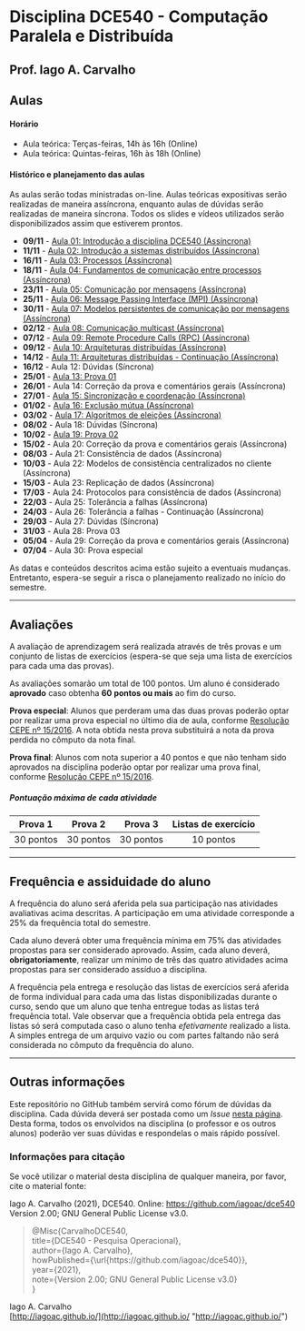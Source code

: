 # Disciplina DCE540 - Computação Paralela e Distribuída

## Prof. Iago A. Carvalho

## Aulas

#### Horário

  - Aula teórica: Terças-feiras, 14h às 16h (Online)
  - Aula teórica: Quintas-feiras, 16h às 18h (Online)
 
#### Histórico e planejamento das aulas

As aulas serão todas ministradas on-line. Aulas teóricas expositivas serão realizadas de maneira assíncrona, enquanto aulas de dúvidas serão realizadas de maneira síncrona.  Todos os slides e vídeos utilizados serão disponibilizados assim que estiverem prontos.

  - **09/11** - [Aula 01: Introdução a disciplina DCE540 (Assíncrona)](https://youtu.be/zsWpkaxGADE)
  - **11/11** - [Aula 02: Introdução a sistemas distribuídos (Assíncrona)](https://youtu.be/o95kWrMJDCE)
  - **16/11** - [Aula 03: Processos (Assíncrona)](https://youtu.be/hbe23CGlGbY)
  - **18/11** - [Aula 04: Fundamentos de comunicação entre processos (Assíncrona)](https://youtu.be/RfRdrYEUSAc)
  - **23/11** - [Aula 05: Comunicação por mensagens (Assíncrona)](https://youtu.be/P1g0ImoZNXQ)
  - **25/11** - [Aula 06: Message Passing Interface (MPI) (Assíncrona)](https://youtu.be/7Czx_pSyf6k)
  - **30/11** - [Aula 07: Modelos persistentes de comunicação por mensagens (Assíncrona)](https://youtu.be/qQfd7W0HjEE)
  - **02/12** - [Aula 08: Comunicação multicast (Assíncrona)](https://youtu.be/vAJ48HifX4s)
  - **07/12** - [Aula 09: Remote Procedure Calls (RPC) (Assíncrona)](https://youtu.be/weTd7jlh13I)
  - **09/12** - [Aula 10: Arquiteturas distribuídas (Assíncrona)](https://youtu.be/O2ewQnW3J_g)
  - **14/12** - [Aula 11: Arquiteturas distribuídas - Continuação (Assíncrona)](https://youtu.be/6dzSmDMYLXE)
  - **16/12** - Aula 12: Dúvidas (Síncrona)
  - **25/01** - [Aula 13: Prova 01](https://github.com/iagoac/dce540/blob/main/provas/prova_01.pdf)
  - **26/01** - Aula 14: Correção da prova e comentários gerais (Assíncrona)
  - **27/01** - [Aula 15: Sincronização e coordenação (Assíncrona)](https://youtu.be/z6b9UGzHpUA)
  - **01/02** - [Aula 16: Exclusão mútua (Assíncrona)](https://youtu.be/_Z-ObE_N8PI)
  - **03/02** - [Aula 17: Algoritmos de eleições (Assíncrona)](https://youtu.be/F0dSgEKs8zw)
  - **08/02** - Aula 18: Dúvidas (Síncrona)
  - **10/02** - [Aula 19: Prova 02](https://github.com/iagoac/dce540/blob/main/provas/prova_02.pdf)
  - **15/02** - Aula 20: Correção da prova e comentários gerais (Assíncrona)
  - **08/03** - Aula 21: Consistência de dados (Assíncrona)
  - **10/03** - Aula 22: Modelos de consistência centralizados no cliente (Assíncrona)
  - **15/03** - Aula 23: Replicação de dados (Assíncrona)
  - **17/03** - Aula 24: Protocolos para consistência de dados (Assíncrona)
  - **22/03** - Aula 25: Tolerância a falhas (Assíncrona)
  - **24/03** - Aula 26: Tolerância a falhas - Continuação (Assíncrona)
  - **29/03** - Aula 27: Dúvidas (Síncrona)
  - **31/03** - Aula 28: Prova 03
  - **05/04** - Aula 29: Correção da prova e comentários gerais (Assíncrona)
  - **07/04** - Aula 30: Prova especial

As datas e conteúdos descritos acima estão sujeito a eventuais mudanças. 
Entretanto, espera-se seguir a risca o planejamento realizado no início do semestre.

---

## Avaliações

A avaliação de aprendizagem será realizada através de três provas e um conjunto de listas de exercícios (espera-se que seja uma lista de exercícios para cada uma das provas).

As avaliações somarão um total de 100 pontos. Um aluno é considerado **aprovado** caso obtenha **60 pontos ou mais** ao fim do curso.

**Prova especial**: Alunos que perderam uma das duas provas poderão optar por realizar uma prova especial no último dia de aula, conforme [Resolução CEPE nº 15/2016](https://www.unifal-mg.edu.br/portal/wp-content/uploads/sites/52/2019/07/15-2016-aprova-Reg.-Geral-Cursos-de-gradua%C3%A7%C3%A3o-11935-8-alterada-pela-016-2019-vide-res-020-2019.pdf "Resolução CEPE nº 15/2016"). A nota obtida nesta prova substituirá a nota da prova perdida no cômputo da nota final.

**Prova final**: Alunos com nota superior a 40 pontos e que não tenham sido aprovados na disciplina poderão optar por realizar uma prova final, conforme [Resolução CEPE nº 15/2016](https://www.unifal-mg.edu.br/portal/wp-content/uploads/sites/52/2019/07/15-2016-aprova-Reg.-Geral-Cursos-de-gradua%C3%A7%C3%A3o-11935-8-alterada-pela-016-2019-vide-res-020-2019.pdf "Resolução CEPE nº 15/2016").

##### Pontuação máxima de cada atividade
| Prova 1  | Prova 2  |  Prova 3 | Listas de exercício | 
| :------------: | :------------: | :------------: | :------------: |
| 30 pontos  | 30 pontos  | 30 pontos  | 10 pontos  |

---

## Frequência e assiduidade do aluno

A frequência do aluno será aferida pela sua participação nas atividades avaliativas acima descritas. A participação em uma atividade corresponde a 25% da frequência total do semestre.

Cada aluno deverá obter uma frequência mínima em 75% das atividades propostas para ser considerado aprovado. Assim, cada aluno deverá, **obrigatoriamente**, realizar um mínimo de três das quatro atividades acima propostas para ser considerado assíduo a disciplina.

A frequência pela entrega e resolução das listas de exercícios será aferida de forma individual para cada uma das listas disponibilizadas durante o curso, sendo que um aluno que tenha entregue todas as listas terá frequência total.
Vale observar que a frequência obtida pela entrega das listas só será computada caso o aluno tenha *efetivamente* realizado a lista. A simples entrega de um arquivo vazio ou com partes faltando não será considerada no cômputo da frequência do aluno.

---

## Outras informações

Este repositório no GitHub também servirá como fórum de dúvidas da disciplina. Cada dúvida deverá ser postada como um *Issue* [nesta página](https://github.com/iagoac/dce540/issues). Desta forma, todos os envolvidos na disciplina (o professor e os outros alunos) poderão ver suas dúvidas e respondelas o mais rápido possível.

### Informações para citação

Se você utilizar o material desta disciplina de qualquer maneira, por favor, cite o material fonte:

Iago A. Carvalho (2021), DCE540. Online: https://github.com/iagoac/dce540 Version 2.00; GNU General Public License v3.0.


> @Misc{CarvalhoDCE540,  
title={DCE540 - Pesquisa Operacional},  
author={Iago A. Carvalho},   
howPublished={\url{https&#58;//github\.com/iagoac/dce540}},  
year={2021},  
note={Version 2.00; GNU General Public License v3.0}  
}


Iago A. Carvalho  
[http://iagoac.github.io/](http://iagoac.github.io/ "http://iagoac.github.io/")

